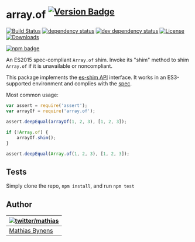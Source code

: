 # array.of <sup>[![Version Badge][npm-version-svg]][package-url]</sup>

[![Build Status][travis-svg]][travis-url]
[![dependency status][deps-svg]][deps-url]
[![dev dependency status][dev-deps-svg]][dev-deps-url]
[![License][license-image]][license-url]
[![Downloads][downloads-image]][downloads-url]

[![npm badge][npm-badge-png]][package-url]

An ES2015 spec-compliant `Array.of` shim. Invoke its "shim" method to shim `Array.of` if it is unavailable or noncompliant.

This package implements the [es-shim API](https://github.com/es-shims/api) interface. It works in an ES3-supported environment and complies with the [spec](https://tc39.es/ecma262/#sec-array.of).

Most common usage:
```js
var assert = require('assert');
var arrayOf = require('array.of');

assert.deepEqual(arrayOf(1, 2, 3), [1, 2, 3]);

if (!Array.of) {
	arrayOf.shim();
}

assert.deepEqual(Array.of(1, 2, 3), [1, 2, 3]);
```

## Tests
Simply clone the repo, `npm install`, and run `npm test`

## Author

| [![twitter/mathias](https://gravatar.com/avatar/24e08a9ea84deb17ae121074d0f17125?s=70)](https://twitter.com/mathias "Follow @mathias on Twitter") |
|---|
| [Mathias Bynens](https://mathiasbynens.be/) |

[package-url]: https://npmjs.com/package/array.of
[npm-version-svg]: http://versionbadg.es/mathiasbynens/Array.of.svg
[travis-svg]: https://travis-ci.org/mathiasbynens/Array.of.svg
[travis-url]: https://travis-ci.org/mathiasbynens/Array.of
[deps-svg]: https://david-dm.org/mathiasbynens/Array.of.svg
[deps-url]: https://david-dm.org/mathiasbynens/Array.of
[dev-deps-svg]: https://david-dm.org/mathiasbynens/Array.of/dev-status.svg
[dev-deps-url]: https://david-dm.org/mathiasbynens/Array.of#info=devDependencies
[npm-badge-png]: https://nodei.co/npm/array.of.png?downloads=true&stars=true
[license-image]: http://img.shields.io/npm/l/array.of.svg
[license-url]: LICENSE
[downloads-image]: http://img.shields.io/npm/dm/array.of.svg
[downloads-url]: http://npm-stat.com/charts.html?package=array.of

